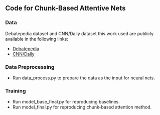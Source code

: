 ## Code for Chunk-Based Attentive Nets

### Data  
Debatepedia dataset and CNN/Daily dataset this work used are publicly available in the following links:
- [Debatepedia](https://github.com/PrekshaNema25/diversity_based_attention/tree/master/data)  
- [CNN/Daily](https://github.com/abisee/cnn-dailymail)  

### Data Preprocessing
- Run data_process.py to prepare the data as the input for neural nets.

### Training
- Run model_base_final.py for reproducing baselines.
- Run model_final.py for reproducing chunk-based attention method.

